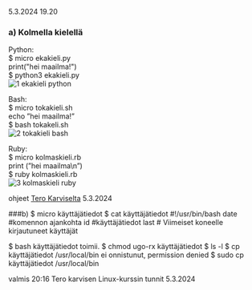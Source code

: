 5.3.2024 19.20

### a) Kolmella kielellä   
   Python:   
  $ micro ekakieli.py  
  print("hei maailma!")  
  $ python3 ekakieli.py  
![1 ekakieli python](https://github.com/VaMaija/Linux2024/assets/142913118/e0a7a4f2-f055-4204-b4e6-47cdbf866e3a)

  Bash:   
  $ micro tokakieli.sh  
  echo ”hei maailma!”  
  $ bash tokakeli.sh  
![2  tokakieli bash](https://github.com/VaMaija/Linux2024/assets/142913118/5f3d7c55-d04f-46a3-af69-d79b762e138b)

  Ruby:   
  $ micro kolmaskieli.rb  
  print (”hei maailma\n”)  
  $ ruby kolmaskieli.rb  
![3  kolmaskieli ruby](https://github.com/VaMaija/Linux2024/assets/142913118/c0806fe3-8f74-4c89-bd16-29b658763a86)

  ohjeet [Tero Karviselta](https://terokarvinen.com/2018/hello-python3-bash-c-c-go-lua-ruby-java-programming-languages-on-ubuntu-18-04/?fromSearch=bash) 5.3.2024  



###b) 
$ micro käyttäjätiedot
$ cat käyttäjätiedot
#!/usr/bin/bash
date  #komennon ajankohta
id #käyttäjätiedot
last # Viimeiset koneelle kirjautuneet käyttäjät

$ bash käyttäjätiedot
toimii. 
$ chmod ugo-rx käyttäjätiedot
$ ls -l
$ cp käyttäjätiedot /usr/local/bin
ei onnistunut, permission denied
$ sudo cp käyttäjätiedot /usr/local/bin


valmis 20:16
Tero karvisen Linux-kurssin tunnit 5.3.2024






